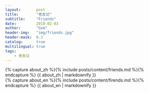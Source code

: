```yaml
---
layout:       post
title:        "老友记"
subtitle:     "Friends"
date:         2018-02-03
author:       "Gxm"
header-img:   "img/friends.jpg"
header-mask:  0.3
catalog:      true
multilingual: true
tags:
    - 老友记
---
```


<!-- Chinese Version -->
<div class="zh post-container">
    {% capture about_zh %}{% include posts/content/friends.md %}{% endcapture %}
    {{ about_zh | markdownify }}
</div>

<!-- English Version -->
<div class="en post-container">
    {% capture about_en %}{% include posts/content/firends.md %}{% endcapture %}
    {{ about_en | markdownify }}
</div>